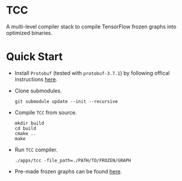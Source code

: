 # TCC
A multi-level compiler stack to compile TensorFlow frozen graphs into optimized binaries.

# Quick Start
* Install `Protobuf` (tested with `protobuf-3.7.1`) by following offical instructions [here](https://github.com/protocolbuffers/protobuf/blob/master/src/README.md).
* Clone submodules.

    ```
    git submodule update --init --recursive
    ```

* Compile `TCC` from source.

    ```
    mkdir build
    cd build
    cmake ..
    make
    ```

* Run `TCC` compiler.

    ```
    ./apps/tcc -file_path=./PATH/TO/FROZEN/GRAPH
    ```

* Pre-made frozen graphs can be found [here](https://github.com/tensorflow/models/tree/master/research/slim).
